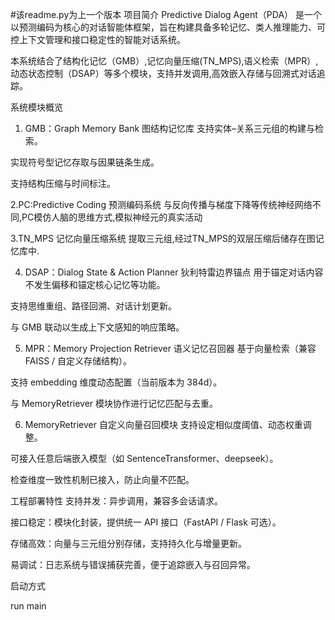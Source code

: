 #该readme.py为上一个版本
项目简介
Predictive Dialog Agent（PDA） 是一个以预测编码为核心的对话智能体框架，旨在构建具备多轮记忆、类人推理能力、可控上下文管理和接口稳定性的智能对话系统。

本系统结合了结构化记忆（GMB）,记忆向量压缩(TN_MPS),语义检索（MPR）,动态状态控制（DSAP）等多个模块，支持并发调用,高效嵌入存储与回溯式对话追踪。

系统模块概览
1. GMB：Graph Memory Bank 图结构记忆库
支持实体–关系三元组的构建与检索。

实现符号型记忆存取与因果链条生成。

支持结构压缩与时间标注。

2.PC:Predictive Coding 预测编码系统
与反向传播与梯度下降等传统神经网络不同,PC模仿人脑的思维方式,模拟神经元的真实活动

3.TN_MPS 记忆向量压缩系统
提取三元组,经过TN_MPS的双层压缩后储存在图记忆库中.

4. DSAP：Dialog State & Action Planner 狄利特雷边界锚点
用于锚定对话内容不发生偏移和锚定核心记忆等功能。

支持思维重组、路径回溯、对话计划更新。

与 GMB 联动以生成上下文感知的响应策略。

5. MPR：Memory Projection Retriever 语义记忆召回器
基于向量检索（兼容 FAISS / 自定义存储结构）。

支持 embedding 维度动态配置（当前版本为 384d）。

与 MemoryRetriever 模块协作进行记忆匹配与去重。

6. MemoryRetriever 自定义向量召回模块
支持设定相似度阈值、动态权重调整。

可接入任意后端嵌入模型（如 SentenceTransformer、deepseek）。

检查维度一致性机制已接入，防止向量不匹配。

工程部署特性
支持并发：异步调用，兼容多会话请求。

接口稳定：模块化封装，提供统一 API 接口（FastAPI / Flask 可选）。

存储高效：向量与三元组分别存储，支持持久化与增量更新。

易调试：日志系统与错误捕获完善，便于追踪嵌入与召回异常。


启动方式

run main
